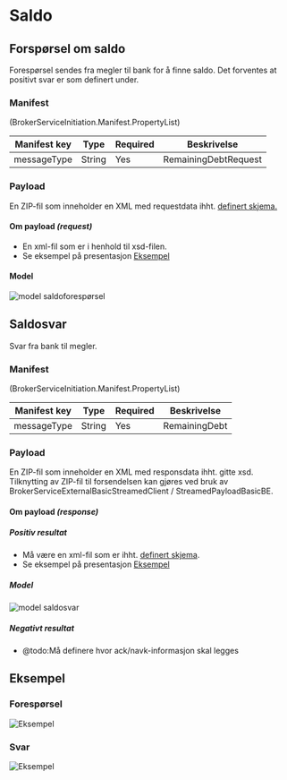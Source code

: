 # Saldo


## Forspørsel om saldo
Forespørsel sendes fra megler til bank for å finne saldo.
Det forventes at positivt svar er som definert under.

### Manifest
(BrokerServiceInitiation.Manifest.PropertyList)

|Manifest key|Type|Required|Beskrivelse|
|--- |--- |--- |--- |
|messageType|String|Yes|RemainingDebtRequest|

### Payload
En ZIP-fil som inneholder en XML med requestdata ihht. [definert skjema.](../afpant-model/xsd/dsbm-1.0.0.xsd)

#### Om payload *(request)*
- En xml-fil som er i henhold til xsd-filen.
- Se eksempel på presentasjon [Eksempel](examples/saldoforespoersel-request-example-xml.png)

#### Model
![model saldoforespørsel](examples/model_saldoforespoersel.png "Model for saldoforespørsel")

## Saldosvar
Svar fra bank til megler.

### Manifest
(BrokerServiceInitiation.Manifest.PropertyList)

|Manifest key|Type|Required|Beskrivelse|
|--- |--- |--- |--- |
|messageType|String|Yes|RemainingDebt|

### Payload
En ZIP-fil som inneholder en XML med responsdata ihht. gitte xsd.
Tilknytting av ZIP-fil til forsendelsen kan gjøres ved bruk av BrokerServiceExternalBasicStreamedClient / StreamedPayloadBasicBE.
		
#### Om payload *(response)*

##### Positiv resultat
- Må være en xml-fil som er ihht. [definert skjema](../afpant-model/xsd/dsbm-1.0.0.xsd).
- Se eksempel på presentasjon [Eksempel](examples/saldoforespoersel-response-example-xml.png)

##### Model
![model saldosvar](examples/model_saldosvar.png "Model for saldosvar")

##### Negativt resultat
- @todo:Må definere hvor ack/navk-informasjon skal legges

## Eksempel

### Forespørsel
![Eksempel](examples/saldoforespoersel-request-example-xml.png)

### Svar
![Eksempel](examples/saldoforespoersel-response-example-xml.png)
